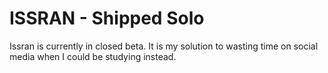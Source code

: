 # ISSRAN - Shipped Solo

Issran is currently in closed beta. It is my solution to wasting time on social media when I could be studying instead.